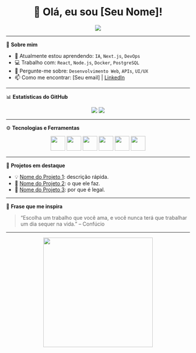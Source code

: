 <h1 align="center">👋 Olá, eu sou [Seu Nome]!</h1>

<p align="center">
  <img src="https://readme-typing-svg.herokuapp.com/?lines=Desenvolvedor+Fullstack;Apaixonado+por+tecnologia;Sempre+aprendendo+coisas+novas&center=true&width=500&height=50" />
</p>

---

🎯 **Sobre mim**

- 🌱 Atualmente estou aprendendo: `IA`, `Next.js`, `DevOps`
- 💻 Trabalho com: `React`, `Node.js`, `Docker`, `PostgreSQL`
- 💬 Pergunte-me sobre: `Desenvolvimento Web`, `APIs`, `UI/UX`
- 📫 Como me encontrar: [Seu email] | [LinkedIn](https://linkedin.com/in/seu-perfil)

---

📊 **Estatísticas do GitHub**

<p align="center">
  <img src="https://github-readme-stats.vercel.app/api?username=SEU_USUARIO&show_icons=true&theme=radical" />
  <img src="https://github-readme-stats.vercel.app/api/top-langs/?username=SEU_USUARIO&layout=compact&theme=radical" />
</p>

---

⚙️ **Tecnologias e Ferramentas**

<p align="center">
  <img src="https://cdn.jsdelivr.net/gh/devicons/devicon/icons/javascript/javascript-original.svg" width="40" />
  <img src="https://cdn.jsdelivr.net/gh/devicons/devicon/icons/typescript/typescript-original.svg" width="40" />
  <img src="https://cdn.jsdelivr.net/gh/devicons/devicon/icons/react/react-original.svg" width="40" />
  <img src="https://cdn.jsdelivr.net/gh/devicons/devicon/icons/nodejs/nodejs-original.svg" width="40" />
  <img src="https://cdn.jsdelivr.net/gh/devicons/devicon/icons/docker/docker-original.svg" width="40" />
  <img src="https://cdn.jsdelivr.net/gh/devicons/devicon/icons/postgresql/postgresql-original.svg" width="40" />
</p>

---

🧠 **Projetos em destaque**

- 💡 [Nome do Projeto 1](https://github.com/SEU_USUARIO/projeto1): descrição rápida.
- 🔧 [Nome do Projeto 2](https://github.com/SEU_USUARIO/projeto2): o que ele faz.
- 🚀 [Nome do Projeto 3](https://github.com/SEU_USUARIO/projeto3): por que é legal.

---

📌 **Frase que me inspira**
> “Escolha um trabalho que você ama, e você nunca terá que trabalhar um dia sequer na vida.” – Confúcio

---

<div align="center">
  <img src="https://media.giphy.com/media/qgQUggAC3Pfv687qPC/giphy.gif" width="300" />
</div>

